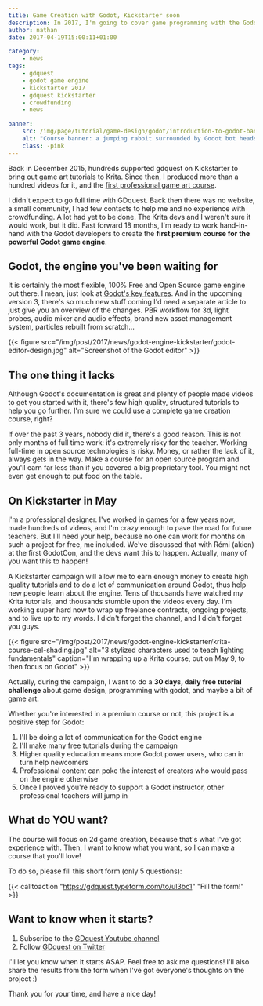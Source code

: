 ```yaml
---
title: Game Creation with Godot, Kickstarter soon
description: In 2017, I'm going to cover game programming with the Godot game engine. And for that, GDquest needs your opinion and your help!
author: nathan
date: 2017-04-19T15:00:11+01:00

category:
    - news
tags:
    - gdquest
    - godot game engine
    - kickstarter 2017
    - gdquest kickstarter
    - crowdfunding
    - news

banner:
    src: /img/page/tutorial/game-design/godot/introduction-to-godot-banner.jpg
    alt: "Course banner: a jumping rabbit surrounded by Godot bot heads"
    class: -pink
---
```


Back in December 2015, hundreds supported gdquest on Kickstarter to bring out game art tutorials to Krita. Since then, I produced more than a hundred videos for it, and the [first professional game art course](https://gumroad.com/l/krita-game-art-tutorial-1).

I didn't expect to go full time with GDquest. Back then there was no website, a small community, I had few contacts to help me and no experience with crowdfunding. A lot had yet to be done. The Krita devs and I weren't sure it would work, but it did. Fast forward 18 months, I'm ready to work hand-in-hand with the Godot developers to create the **first premium course for the powerful Godot game engine**.


## Godot, the engine you've been waiting for

It is certainly the most flexible, 100% Free and Open Source game engine out there. I mean, just look at [Godot's key features](https://godotengine.org/features). And in the upcoming version 3, there's so much new stuff coming I'd need a separate article to just give you an overview of the changes. PBR workflow for 3d, light probes, audio mixer and audio effects, brand new asset management system, particles rebuilt from scratch...


{{< figure src="/img/post/2017/news/godot-engine-kickstarter/godot-editor-design.jpg" alt="Screenshot of the Godot editor" >}}



## The one thing it lacks

Although Godot's documentation is great and plenty of people made videos to get you started with it, there's few high quality, structured tutorials to help you go further. I'm sure we could use a complete game creation course, right?

If over the past 3 years, nobody did it, there's a good reason. This is not only months of full time work: it's extremely risky for the teacher. Working full-time in open source technologies is risky. Money, or rather the lack of it, always gets in the way. Make a course for an open source program and you'll earn far less than if you covered a big proprietary tool. You might not even get enough to put food on the table.


## On Kickstarter in May

I'm a professional designer. I've worked in games for a few years now, made hundreds of videos, and I'm crazy enough to pave the road for future teachers. But I'll need your help, because no one can work for months on such a project for free, me included. We've discussed that with Rémi (akien) at the first GodotCon, and the devs want this to happen. Actually, many of you want this to happen!

A Kickstarter campaign will allow me to earn enough money to create high quality tutorials and to do a lot of communication around Godot, thus help new people learn about the engine. Tens of thousands have watched my Krita tutorials, and thousands stumble upon the videos every day. I'm working super hard now to wrap up freelance contracts, ongoing projects, and to live up to my words. I didn't forget the channel, and I didn't forget you guys.

{{< figure src="/img/post/2017/news/godot-engine-kickstarter/krita-course-cel-shading.jpg" alt="3 stylized characters used to teach lighting fundamentals" caption="I'm wrapping up a Krita course, out on May 9, to then focus on Godot" >}}

Actually, during the campaign, I want to do a **30 days, daily free tutorial challenge** about game design, programming with godot, and maybe a bit of game art.

Whether you're interested in a premium course or not, this project is a positive step for Godot:

1. I'll be doing a lot of communication for the Godot engine
1. I'll make many free tutorials during the campaign
1. Higher quality education means more Godot power users, who can in turn help newcomers
1. Professional content can poke the interest of creators who would pass on the engine otherwise
1. Once I proved you're ready to support a Godot instructor, other professional teachers will jump in


## What do YOU want?

The course will focus on 2d game creation, because that's what I've got experience with. Then, I want to know what you want, so I can make a course that you'll love!

To do so, please fill this short form (only 5 questions):

{{< calltoaction "https://gdquest.typeform.com/to/ul3bc1" "Fill the form!" >}}


## Want to know when it starts?

1. Subscribe to the [GDquest Youtube channel](https://www.youtube.com/c/Gdquest?sub_confirmation=1)
2. Follow [GDquest on Twitter](https://twitter.com/NathanGDquest)

I'll let you know when it starts ASAP. Feel free to ask me questions! I'll also share the results from the form when I've got everyone's thoughts on the project :)

Thank you for your time, and have a nice day!
